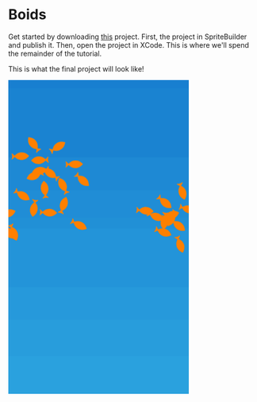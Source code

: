 # Boids

Get started by downloading [this](https://github.com/JorrieB/Boids/archive/tutorial.zip) project. First, the project in SpriteBuilder and publish it. Then, open the project in XCode. This is where we'll spend the remainder of the tutorial.



This is what the final project will look like!

![](Assets/boidFinalProduct.gif)